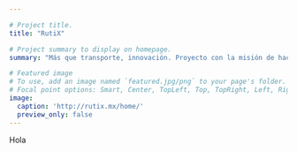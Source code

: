 ```yaml
---

# Project title.
title: "RutiX"

# Project summary to display on homepage.
summary: "Más que transporte, innovación. Proyecto con la misión de hacer más eficiente el transporte público en México mediante la gestión en tiempo real de las unidades"

# Featured image
# To use, add an image named `featured.jpg/png` to your page's folder.
# Focal point options: Smart, Center, TopLeft, Top, TopRight, Left, Right, BottomLeft, Bottom, BottomRight
image:
  caption: 'http://rutix.mx/home/'
  preview_only: false
---
```



Hola
